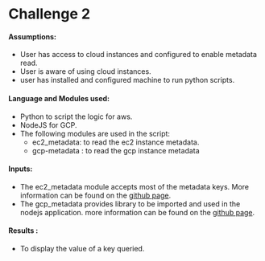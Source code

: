# Challenge 2
#### Assumptions:
- User has access to cloud instances and configured to enable metadata read.
- User is aware of using cloud instances.
- user has installed and configured machine to run python scripts.
#### Language and Modules used:
- Python to script the logic for aws.
- NodeJS for GCP.
- The following modules are used in the script:
    - ec2_metadata: to read the ec2 instance metadata.
    - gcp-metadata : to read the gcp instance metadata
#### Inputs:
- The ec2_metadata module accepts most of the metadata keys. More information can be found on the [github page](https://github.com/adamchainz/ec2-metadata).
- The gcp_metadata provides library to be imported and used in the nodejs application. more information can be found on the [github page](https://github.com/googleapis/gcp-metadata).

#### Results : 
- To display the value of a key queried.

